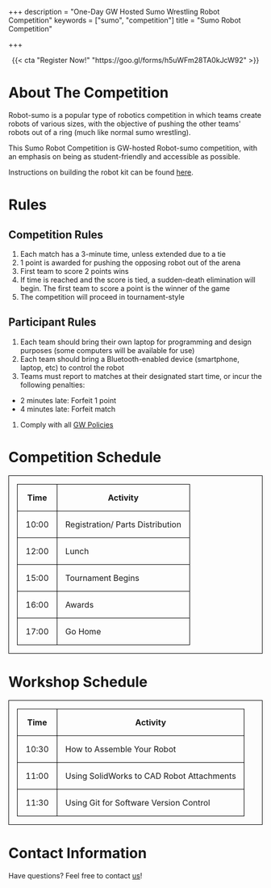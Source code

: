 +++
description = "One-Day GW Hosted Sumo Wrestling Robot Competition"
keywords = ["sumo", "competition"]
title = "Sumo Robot Competition"

+++
<style>
table {
  border-collapse: collapse;
  margin: auto;
}

table, th, td {
  border: 1px solid black;
  padding: 1em;
}
</style>

<center>
{{< cta "Register Now!" "https://goo.gl/forms/h5uWFm28TA0kJcW92" >}}
</center>

# About The Competition

Robot-sumo is a popular type of robotics competition in which teams create robots of various sizes, with the objective of pushing the other teams' robots out of a ring (much like normal sumo wrestling).

This Sumo Robot Competition is GW-hosted Robot-sumo competition, with an emphasis on being as student-friendly and accessible as possible.

Instructions on building the robot kit can be found [here](https://github.com/GW-Robotics/Generic-Robot-Platform/wiki).

# Rules

## Competition Rules

1. Each match has a 3-minute time, unless extended due to a tie
2. 1 point is awarded for pushing the opposing robot out of the arena
3. First team to score 2 points wins
4. If time is reached and the score is tied, a sudden-death elimination will begin. The first team to score a point is the winner of the game
5. The competition will proceed in tournament-style

## Participant Rules

1. Each team should bring their own laptop for programming and design purposes (some computers will be available for use)
2. Each team should bring a Bluetooth-enabled device (smartphone, laptop, etc) to control the robot
3. Teams must report to matches at their designated start time, or incur the following penalties:

* 2 minutes late: Forfeit 1 point
* 4 minutes late: Forfeit match

1. Comply with all [GW Policies](https://compliance.gwu.edu/code-conduct-policies)

# Competition Schedule

| Time | Activity |
| --- | --- |
| 10:00 | Registration/ Parts Distribution |
| 12:00 | Lunch |
| 15:00 | Tournament Begins |
| 16:00 | Awards |
| 17:00 | Go Home |

# Workshop Schedule

| Time | Activity |
| --- | --- |
| 10:30 | How to Assemble Your Robot |
| 11:00 | Using SolidWorks to CAD Robot Attachments |
| 11:30 | Using Git for Software Version Control |

# Contact Information

Have questions? Feel free to contact [us](mailto:robotics@gwu.edu)!